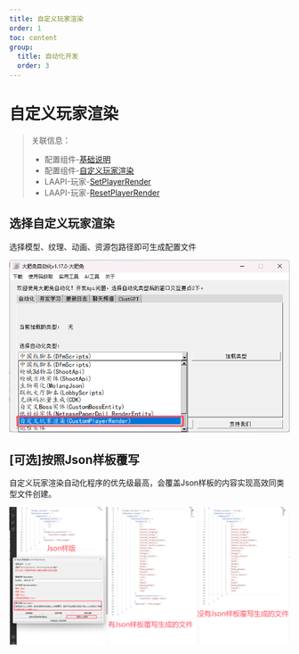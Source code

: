 ```yaml
---
title: 自定义玩家渲染
order: 1
toc: content
group:
  title: 自动化开发
  order: 3
---
```

# 自定义玩家渲染
> 关联信息：
> - 配置组件-[基础说明](http://1.94.129.175:8000/docs/component-info)
> - 配置组件-[自定义玩家渲染](http://1.94.129.175:8000/docs/component-customplayerrender)
> - LAAPI-玩家-[SetPlayerRender](http://1.94.129.175:8000/docs/player#setplayerrender)
> - LAAPI-玩家-[ResetPlayerRender](http://1.94.129.175:8000/docs/player#resetplayerrender)

## 选择自定义玩家渲染
选择模型、纹理、动画、资源包路径即可生成配置文件

![](./picture/auto-1.png)

## [可选]按照Json样板覆写
自定义玩家渲染自动化程序的优先级最高，会覆盖Json样板的内容实现高效同类型文件创建。

![](./picture/auto-0.png)